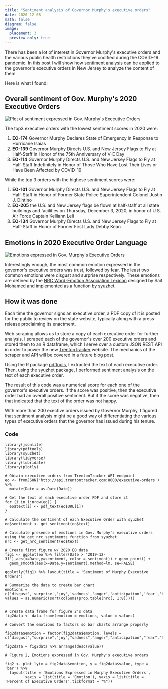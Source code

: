 ```yaml
---
title: "Sentiment analysis of Governor Murphy's executive orders"
date: 2020-12-08
math: false
diagram: false
image:
  placement: 3
  preview_only: true
---
```


There has been a lot of interest in Governor Murphy's executive orders and the various public health restrictions they've codified during the COVID-19 pandemic. In this post I will show how [sentiment analysis](https://monkeylearn.com/sentiment-analysis/) can be applied to the governor's executive orders in New Jersey to analyze the content of them.

Here is what I found:

## Overall sentiment of Gov. Murphy's 2020 Executive Orders

![Plot of sentiment expressed in Gov. Murphy's Executive Orders](/media/eosentiment.png)

The top3 executive orders with the lowest sentiment scores in 2020 were: 

1.  **EO-174** Governor Murphy Declares State of Emergency in Response to Hurricane Isaias
2. **EO-139** Governor Murphy Directs U.S. and New Jersey Flags to Fly at Half-Staff in Honor of the 75th Anniversary of V-E Day
3. **EO-114** Governor Murphy Directs U.S. and New Jersey Flags to Fly at Half-Staff Indefinitely in Honor of Those Who Have Lost Their Lives or Have Been Affected by COVID-19

While the top 3 orders with the highese sentiment scores were:

1. **EO-101** Governor Murphy Directs U.S. and New Jersey Flags to Fly at Half-Staff in Honor of Former State Police Superintendent Colonel Justin J. Dintino
2. **EO-205** the U.S. and New Jersey flags be flown at half-staff at all state buildings and facilities on Thursday, December 3, 2020, in honor of U.S. Air Force Captain Kelliann Leli
3. **EO-134** Governor Murphy Directs U.S. and New Jersey Flags to Fly at Half-Staff in Honor of Former First Lady Debby Kean

## Emotions in 2020 Executive Order Language

![Emotions expressed in Gov. Murphy's Executive Orders](/media/emotions.png)

Interestingly enough, the most common emotion expressed in the governor's executive orders was trust, followed by fear. The least two common emotions were disgust and surprise respectively. These emotions are defined by the [NRC Word-Emotion Association Lexicon](https://saifmohammad.com/WebPages/NRC-Emotion-Lexicon.htm) designed by Saif Mohamed and implemented as a function by syuzhet.

## How it was done

Each time the governor signs an executive order, a PDF copy of it is posted for the public to review on the state website, typically along with a press release proclaiming its enactment.

Web scraping allows us to store a copy of each executive order for further analysis. I scraped each of the governor's over 200 executive orders and stored them to an R dataframe, which I serve over a custom JSON REST API in order to power the new [TrentonTracker](https://trentontracker.com) website. The mechanics of the scraper and API will be covered in a future blog post.

Using the R package [pdftools](https://ropensci.org/blog/2016/03/01/pdftools-and-jeroen/), I extracted the text of each executive order. Then, using the [syuzhet](https://cran.r-project.org/web/packages/syuzhet/vignettes/syuzhet-vignette.html) package, I performed sentiment analysis on the text of each executive order.

The result of this code was a numerical score for each one of the governor's executive orders. If the score was positive, then the executive order had an overall positive sentiment. But if the score was negative, then that indicated that the text of the order was not happy.

With more than 200 exective orders issued by Governor Murphy, I figured that sentiment analysis might be a good way of differentiating the various types of executive orders that the governor has issued during his tenure. 



### Code
```{r}
library(jsonlite)
library(pdftools)
library(syuzhet)
library(tidyverse)
library(lubridate)
library(plotly)

# Obtain executive orders from TrentonTracker API endpoint
eo <- fromJSON('http://api.trentontracker.com:8000/executive-orders') %>% 
  mutate(Date = as.Date(Date)) 

# Get the text of each executive order PDF and store it
for (i in 1:nrow(eo)) {
  eo$text[i] <- pdf_text(eo$URL[i])
}

# Calculate the sentiment of each Executive Order with syuzhet
eo$sentiment <- get_sentiment(eo$text)

# Calculate presence of emotions in Gov. Murphy's executive orders using the get_nrc_sentiments function from syuzhet
nrc <- get_nrc_sentiment(eo$text)

# Create first figure w/ 2020 EO data
fig1 <- ggplot(eo %>% filter(Date > "2019-12-31"),aes(x=Date,y=sentiment, color = sentiment)) + geom_point() +
  geom_smooth(aes(x=Date,y=sentiment),method=lm, se=FALSE) 

ggplotly(fig1) %>% layout(title = 'Sentiment of Murphy Executive Orders')

# Summarize the data to create bar chart
emotions = c('disgust','surprise','joy','sadness','anger','anticipation','fear','trust')
values = as.numeric(sort(colSums(prop.table(nrc[, 1:8]))))


# Create data frame for figure 2's data
fig2data <- data.frame(emotion = emotions, value = values)

# Convert the emotions to factors so bar charts arrange properly

fig2data$emotion = factor(fig2data$emotion, levels = c("disgust","surprise","joy","sadness","anger","anticipation","fear","trust"))

fig2data = fig2data %>% arrange(desc(value))

# Figure 2, Emotions expressed in Gov. Murphy's executive orders

fig2 <- plot_ly(x = fig2data$emotion, y = fig2data$value, type = 'bar') %>% 
  layout(title = 'Emotions Expressed in Murphy Executive Orders', 
         xaxis = list(title = 'Emotion'), yaxis = list(title = 'Percent of Executive Orders',tickformat = "%"))
```